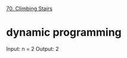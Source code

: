 [70. Climbing Stairs
](https://leetcode.com/problems/climbing-stairs/?envType=featured-list&envId=top-100-liked-questions?envType=featured-list&envId=top-100-liked-questions)


# dynamic programming
Input: n = 2
Output: 2


